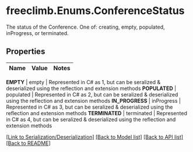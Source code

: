 # freeclimb.Enums.ConferenceStatus
The status of the Conference. One of: creating, empty, populated, inProgress, or terminated.


## Properties

Name | Value | Notes
------------ | ------------- | -------------

**EMPTY** | empty | Represented in C# as 1, but can be seralized & deserialized using the reflection and extension methods
**POPULATED** | populated | Represented in C# as 2, but can be seralized & deserialized using the reflection and extension methods
**IN_PROGRESS** | inProgress | Represented in C# as 3, but can be seralized & deserialized using the reflection and extension methods
**TERMINATED** | terminated | Represented in C# as 4, but can be seralized & deserialized using the reflection and extension methods



[[Link to Serialization/Deserialization]](../README.md#documentation-for-serialization-deserialization) [[Back to Model list]](../README.md#documentation-for-models) [[Back to API list]](../README.md#documentation-for-api-endpoints) [[Back to README]](../README.md)



